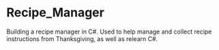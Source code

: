 # Recipe_Manager
Building a recipe manager in C#. Used to help manage and collect recipe instructions from Thanksgiving, as well as relearn C#.
